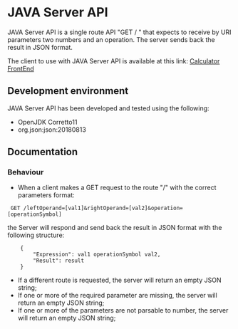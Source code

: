# JAVA Server API

JAVA Server API is a single route API "GET / " that expects to receive by URI parameters two numbers and an operation.
The server sends back the result in JSON format.

The client to use with JAVA Server API is available at this link: [Calculator FrontEnd](https://github.com/micmor-m/calculatorFE)

## Development environment

JAVA Server API has been developed and tested using the following:
- OpenJDK Corretto11
- org.json:json:20180813

## Documentation

### Behaviour

- When a client makes a GET request to the route "/" with the correct parameters format:
```
 GET /leftOperand=[val1]&rightOperand=[val2]&operation=[operationSymbol]
```

the Server will respond and send back the result in JSON format with the following structure:

```
    {
        "Expression": val1 operationSymbol val2,
        "Result": result
    }  
```

- If a different route is requested, the server will return an empty JSON string;
- If one or more of the required parameter are missing, the server will return an empty JSON string;
- If one or more of the parameters are not parsable to number, the server will return an empty JSON string;
